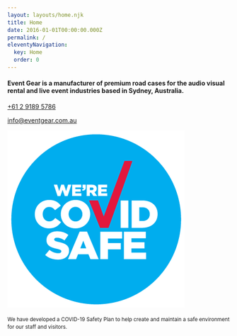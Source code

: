 ```yaml
---
layout: layouts/home.njk
title: Home
date: 2016-01-01T00:00:00.000Z
permalink: /
eleventyNavigation:
  key: Home
  order: 0
---
```

#### Event Gear is a manufacturer of premium road cases for the audio visual rental and live event industries based in Sydney, Australia.

[+61 2 9189 5786](tel:+61291895786)

[info@eventgear.com.au](mailto:info@eventgear.com.au)

![We're COVID safe](/static/img/event-gear-covid-safe-badge.png "We're COVID safe")

<small>We have developed a COVID-19 Safety Plan to help create and maintain a safe environment for our staff and visitors.</small>